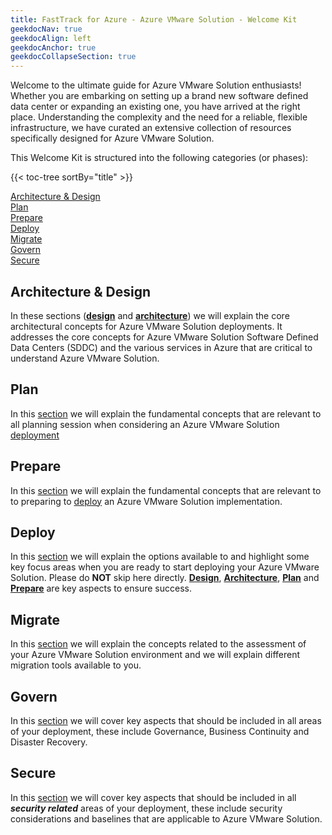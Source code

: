 ```yaml
---
title: FastTrack for Azure - Azure VMware Solution - Welcome Kit
geekdocNav: true
geekdocAlign: left
geekdocAnchor: true
geekdocCollapseSection: true
---
```



Welcome to the ultimate guide for Azure VMware Solution enthusiasts! Whether you are embarking on setting up a brand new software defined data center or expanding an existing one, you have arrived at the right place. Understanding the complexity and the need for a reliable, flexible infrastructure, we have curated an extensive collection of resources specifically designed for Azure VMware Solution.

This Welcome Kit is structured into the following categories (or phases):

{{< toc-tree sortBy="title" >}}

[Architecture \& Design](#architecture--design)  
[Plan](#plan)  
[Prepare](#prepare)  
[Deploy](#deploy)  
[Migrate](#migrate)  
[Govern](#govern)  
[Secure](#secure)  

## Architecture & Design

In these sections ([**design**](architectureAndDesign/design) and [**architecture**](architectureAndDesign/architecture)) we will explain the core architectural concepts for Azure VMware Solution deployments. It addresses the core concepts for Azure VMware Solution Software Defined Data Centers (SDDC) and the various services in Azure that are critical to understand Azure VMware Solution.

## Plan

In this [section](plan/plan) we will explain the fundamental concepts that are relevant to all planning session when considering an Azure VMware Solution [deployment](deploy/deploy)

## Prepare  

In this [section](prepare/prepare) we will explain the fundamental concepts that are relevant to to preparing to [deploy](deploy/deploy) an Azure VMware Solution implementation.

## Deploy  

In this [section](deploy/deploy) we will explain the options available to and highlight some key focus areas when you are ready to start deploying your Azure VMware Solution. Please do **NOT** skip here directly. [**Design**](architectureAndDesign/design), [**Architecture**](architectureAndDesign/architecture), [**Plan**](plan/plan) and [**Prepare**](prepare/prepare) are key aspects to ensure success.

## Migrate  

In this [section](migrate/migrate) we will explain the concepts related to the assessment of your Azure VMware Solution environment and we will explain different migration tools available to you.

## Govern  

In this [section](govern/govern) we will cover key aspects that should be included in all areas of your deployment, these include Governance, Business Continuity and Disaster Recovery.

## Secure  

In this [section](secure/secure) we will cover key aspects that should be included in all _**security related**_ areas of your deployment, these include security considerations and baselines that are applicable to Azure VMware Solution.
